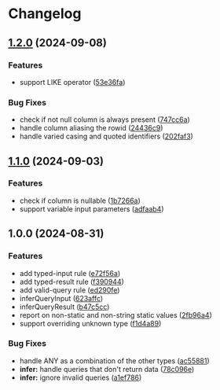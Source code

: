 # Changelog

## [1.2.0](https://github.com/merceyz/eslint-plugin-sqlite/compare/v1.1.0...v1.2.0) (2024-09-08)


### Features

* support LIKE operator ([53e36fa](https://github.com/merceyz/eslint-plugin-sqlite/commit/53e36fa4ea170c14bf9eb53e883b672123c6c30f))


### Bug Fixes

* check if not null column is always present ([747cc6a](https://github.com/merceyz/eslint-plugin-sqlite/commit/747cc6a433b1513d098fa982384d54b8aa7a33dc))
* handle column aliasing the rowid ([24436c9](https://github.com/merceyz/eslint-plugin-sqlite/commit/24436c9a4f911059943e28c05c99710c8874727a))
* handle varied casing and quoted identifiers ([202faf3](https://github.com/merceyz/eslint-plugin-sqlite/commit/202faf329d20fb7a4f90da53643d64025b5fc5e2))

## [1.1.0](https://github.com/merceyz/eslint-plugin-sqlite/compare/v1.0.0...v1.1.0) (2024-09-03)


### Features

* check if column is nullable ([1b7266a](https://github.com/merceyz/eslint-plugin-sqlite/commit/1b7266adfeea78de07a6b0efc35e4d9fd94f6537))
* support variable input parameters ([adfaab4](https://github.com/merceyz/eslint-plugin-sqlite/commit/adfaab4b02714d97eb2a897c67e861cf310155bc))

## 1.0.0 (2024-08-31)


### Features

* add typed-input rule ([e72f56a](https://github.com/merceyz/eslint-plugin-sqlite/commit/e72f56a62d8be433003ff67019348763e4bc5826))
* add typed-result rule ([f390944](https://github.com/merceyz/eslint-plugin-sqlite/commit/f39094434ac6cf891fc2c7da84bd7c47ebe9db29))
* add valid-query rule ([ed290fe](https://github.com/merceyz/eslint-plugin-sqlite/commit/ed290fea7c868f3492dcf4e4409b98ab223843ef))
* inferQueryInput ([623affc](https://github.com/merceyz/eslint-plugin-sqlite/commit/623affc498079782036b06407f276c36a0771929))
* inferQueryResult ([b47c5cc](https://github.com/merceyz/eslint-plugin-sqlite/commit/b47c5cca521bfb256be55b7086f012a0fdc79d93))
* report on non-static and non-string static values ([2fb96a4](https://github.com/merceyz/eslint-plugin-sqlite/commit/2fb96a48b01b0d9e9be93ddb34a9e7a528e7e62a))
* support overriding unknown type ([f1d4a89](https://github.com/merceyz/eslint-plugin-sqlite/commit/f1d4a89f72d6dc8521154e2d3b368a383154cf8d))


### Bug Fixes

* handle ANY as a combination of the other types ([ac55881](https://github.com/merceyz/eslint-plugin-sqlite/commit/ac55881176174535842df6d0f33e049dba97cf76))
* **infer:** handle queries that don't return data ([78c096e](https://github.com/merceyz/eslint-plugin-sqlite/commit/78c096ec2c9f472070a2af30a3c94d9eeda1ed7f))
* **infer:** ignore invalid queries ([a1ef786](https://github.com/merceyz/eslint-plugin-sqlite/commit/a1ef786c378cdd4f51861811226e9c41fad0cbd4))
